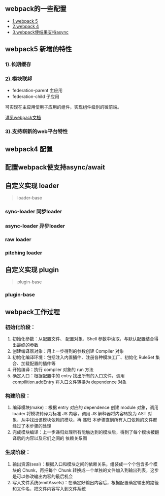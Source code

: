 ## webpack的一些配置
+ [1.webpack 5](https://github.com/junfengshow/demo-webpack/tree/master/webpack5-base#README.md)
+ [2.webpack 4](https://github.com/junfengshow/demo-webpack/tree/master/webpack4-base#README.md)
+ [3.webpack使结果支持async](https://github.com/junfengshow/demo-webpack/tree/master/webpack-async#README.md)

## webpack5 新增的特性
### 1).长期缓存
### 2).模块联邦
+ federation-parent 主应用
+ federation-child 子应用

可实现在主应用使用子应用的组件，实现组件级别的微前端。

[详见webpack文档](https://webpack.docschina.org/concepts/module-federation/#uncaught-error-shared-module-is-not-available-for-eager-consumption)

### 3).支持崭新的web平台特性

## webpack4 配置
## 配置webpack使支持async/await


## 自定义实现 loader
> loader-base

### sync-loader 同步loader
### async-loader 异步loader
### raw loader 
### pitching loader 

## 自定义实现 plugin
> plugin-base

### plugin-base


## webpack工作过程
### 初始化阶段：
1. 初始化参数：从配置文件、 配置对象、Shell 参数中读取，与默认配置结合得出最终的参数
2. 创建编译器对象：用上一步得到的参数创建 Compiler 对象
3. 初始化编译环境：包括注入内置插件、注册各种模块工厂、初始化 RuleSet 集合、加载配置的插件等
4. 开始编译：执行 compiler 对象的 run 方法
5. 确定入口：根据配置中的 entry 找出所有的入口文件，调用 compilition.addEntry 将入口文件转换为 dependence 对象
### 构建阶段：
1. 编译模块(make)：根据 entry 对应的 dependence 创建 module 对象，调用 loader 将模块转译为标准 JS 内容，调用 JS 解释器将内容转换为 AST 对象，从中找出该模块依赖的模块，再 递归 本步骤直到所有入口依赖的文件都经过了本步骤的处理
2. 完成模块编译：上一步递归处理所有能触达到的模块后，得到了每个模块被翻译后的内容以及它们之间的 依赖关系图
### 生成阶段：
1. 输出资源(seal)：根据入口和模块之间的依赖关系，组装成一个个包含多个模块的 Chunk，再把每个 Chunk 转换成一个单独的文件加入到输出列表，这步是可以修改输出内容的最后机会
2. 写入文件系统(emitAssets)：在确定好输出内容后，根据配置确定输出的路径和文件名，把文件内容写入到文件系统


